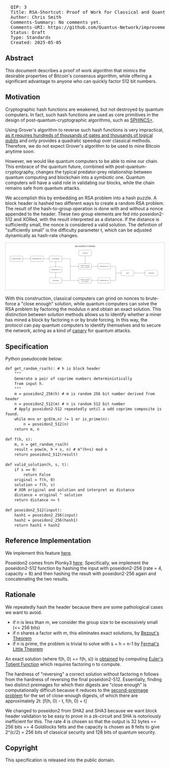 <pre>
  QIP: 3
  Title: RSA-Shortcut: Proof of Work for Classical and Quantum Miners
  Author: Chris Smith <chris@quantus.com>
  Comments-Summary: No comments yet.
  Comments-URI: https://github.com/Quantus-Network/improvement-proposals/discussions/
  Status: Draft
  Type: Standards
  Created: 2025-05-05
</pre>

## Abstract

This document describes a proof of work algorithm that mimics the desirable properties of Bitcoin's consensus algorithm,
while offering a significant advantage to anyone who can quickly factor 512 bit numbers.

## Motivation

Cryptographic hash functions are weakened, but not destroyed by quantum computers. In fact, such hash functions are used
as core primitives in the design of post-quantum-cryptographic algorithms, such as [SPHINCS+](https://sphincs.org/).

Using Grover's algorithm to reverse such hash functions is very impractical, [as it requires hundreds of thousands of gates and thousands of logical qubits](https://arxiv.org/abs/1603.09383)
and only provides a quadratic speedup over classical methods. Therefore, we do not expect Grover's algorithm to be used to mine Bitcoin anytime soon.

However, we would like quantum computers to be able to mine our chain. This embrace of the quantum future, combined with
post-quantum-cryptography, changes the typical predator-prey relationship between quantum computing and blockchain into
a symbiotic one. Quantum computers will have a valid role in validating our blocks, while the chain remains safe from quantum
attacks.

We accomplish this by embedding an RSA problem into a hash puzzle. A block header is hashed two different ways to create
a random RSA problem. The result of the hash-to-group operation is done with and without a nonce appended to the header.
These two group elements are fed into poseidon2-512 and XORed, with the result interpreted as a distance. If the distance is
sufficiently small, the nonce is considered a valid solution. The definition of "sufficiently small" is the difficulty
parameter t, which can be adjusted dynamically as hash-rate changes.

<img src=qip-0003/QIP-0003-1.png></img>

With this construction, classical computers can grind on nonces to brute-force a "close enough" solution, while quantum
computers can solve the RSA problem by factoring the modulus n and obtain an exact solution. This distinction between
solution methods allows us to identify whether a miner has mined a block by factoring n or by brute forcing. In this way,
the protocol can pay quantum computers to identify themselves and to secure the network, acting as a kind of [canary](https://quantumcanary.org/)
for quantum attacks.

## Specification

Python pseudocode below:

```
def get_random_rsa(h): # h is block header
    """
    Generate a pair of coprime numbers deterministically
    from input h.
    """
    m = poseidon2_256(h) # m is random 256 bit number derived from header
    n = poseidon2_512(m) # n is random 512 bit number
    # Apply poseidon2-512 repeatedly until a odd coprime composite is found.
    while m>n or gcd(m,n) != 1 or is_prime(n):
        n = poseidon2_512(n)
    return m, n

def f(h, s):
    m, n = get_random_rsa(h)
    result = pow(m, h + s, n) # m^(h+s) mod n
    return poseidon2_512(result)

def valid_solution(h, s, t):
    if s == 0:
        return False
    original = f(h, 0)
    solution = f(h, s)
    # XOR original and solution and interpret as distance
    distance = original ^ solution
    return distance <= t
    
def poseidon2_512(input):
    hash1 = poseidon2_256(input)
    hash2 = poseidon2_256(hash1)
    return hash1 + hash2

```


## Reference Implementation

We implement this feature [here](https://github.com/Quantus-Network/backbone/tree/main/pallets/qpow).

Poseidon2 comes from Plonky3 [here](https://github.com/Quantus-Network/qp-poseidon). Specifically, we implement the poseidon2-512 function by hashing the input with poseidon2-256 (rate = 4, capacity = 8) and then hashing the result with poseidon2-256 again and concatenating the two results. 

## Rationale

We repeatedly hash the header because there are some pathological cases we want to avoid.

- if n is less than m, we consider the group size to be excessively small (<= 256 bits)
- if n shares a factor with m, this eliminates exact solutions, by [Bezout's Theorem](https://mathworld.wolfram.com/BezoutsTheorem.html)
- if n is prime, the problem is trivial to solve with s + h = n-1 by [Fermat's Little Theorem](https://mathworld.wolfram.com/FermatsLittleTheorem.html)

An exact solution (where f(h, 0) == f(h, s)) is [obtained](https://mathworld.wolfram.com/EulersTotientTheorem.html)
by computing [Euler's Totient Function](https://mathworld.wolfram.com/TotientFunction.html) which requires factoring n to compute.

The hardness of "reversing" a correct solution without factoring n follows from the hardness of reversing the final poseidon2-512.
Essentially, finding two distinct preimages for which their digests are "close enough" is computationally difficult because it
reduces to the [second-preimage problem](https://en.wikipedia.org/wiki/Preimage_attack) for the set of close-enough digests,
of which there are approximately 2t: \[f(h, 0) - t, f(h, 0) + t\]

We changed to poseidon2 from SHA2 and SHA3 because we want block header validation to be easy to prove in a zk-circuit and SHA is notoriously inefficient for this. The rate 4 is chosen so that the output is 32 bytes == 256 bits == 4 Goldilocks felts and the capacity is chosen as 8 felts to give 2^(c/2) = 256 bits of classical security and 128 bits of quantum security. 


## Copyright

This specification is released into the public domain.
